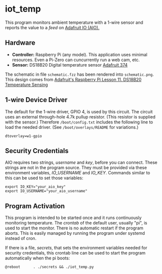 # iot_temp
This program monitors ambient temperature with a 1-wire sensor and reports the value to a *feed* on [Adafruit IO (AIO).](https://io.adafruit.com/)

## Hardware
- **Controller:** Raspberry Pi (any model).  This application uses minimal resources. Even a Pi-Zero can cuncurrently run a web cam, etc.
- **Sensor:** DS18B20 Digital temperature sensor [Adafruit 374](https://www.adafruit.com/product/374)

The schematic in file `schematic.fzz` has been rendered into `schematic.png`.  This design comes from [Adafruit's Raspberry Pi Lesson 11. DS18B20 Temperature Sensing](https://learn.adafruit.com/adafruits-raspberry-pi-lesson-11-ds18b20-temperature-sensing)

## 1-wire Device Driver
The default for the 1-wire driver, GPIO 4, is used by this circuit.  The circuit uses an external through-hole 4.7k pullup resistor.  (This resistor is supplied with the sensor.)  Therefore `/boot/config.txt` includes the following line to load the needed driver.  (See `/boot/overlays/README` for variations.)

    dtoverlay=w1-gpio

## Security Credentials
AIO requires two strings, _username_ and _key_, before you can connect.  These strings are not in the program source.  They must be provided via these environment variables, *IO_USERNAME* and *IO_KEY*.  Commands similar to this can be used to set those variables:

    export IO_KEY="your_aio_key"
    export IO_USERNAME="your_aio_username"

## Program Activation
This program is intended to be started once and it runs continuously monitoring temperature.  The *crontab* of the default user, usually "pi", is used to start the monitor.  There is no automatic restart if the program aborts.  This is easily managed by running the program under systemd instead of cron.

If there is a file, *secrets*, that sets the environment variables needed for security credentials, this crontab line can be used to start the program automatically when the pi boots:

    @reboot      . ./secrets && ./iot_temp.py


